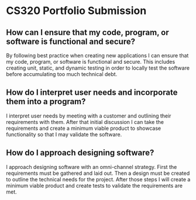 # CS320 Portfolio Submission

## How can I ensure that my code, program, or software is functional and secure?
By following best practice when creating new applications I can ensure that my code, program, or software is functional and secure.  This includes creating unit, static, and dynamic testing in order to locally test the software before accumulating too much technical debt.

## How do I interpret user needs and incorporate them into a program?
I interpret user needs by meeting with a customer and outlining their requirements with them.  After that initial discussion I can take the requirements and create a minimum viable product to showcase functionality so that I may validate the software.

## How do I approach designing software?
I approach designing software with an omni-channel strategy.  First the requirements must be gathered and laid out.  Then a design must be created to outline the technical needs for the project.  After those steps I will create a minimum viable product and create tests to validate the requirements are met.